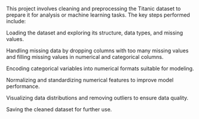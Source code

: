 This project involves cleaning and preprocessing the Titanic dataset to prepare it for analysis or machine learning tasks. The key steps performed include:

Loading the dataset and exploring its structure, data types, and missing values.

Handling missing data by dropping columns with too many missing values and filling missing values in numerical and categorical columns.

Encoding categorical variables into numerical formats suitable for modeling.

Normalizing and standardizing numerical features to improve model performance.

Visualizing data distributions and removing outliers to ensure data quality.

Saving the cleaned dataset for further use.
